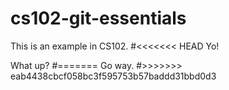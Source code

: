 # cs102-git-essentials

This is an example in CS102.
#<<<<<<< HEAD
Yo!

What up?
#=======
Go way.
#>>>>>>> eab4438cbcf058bc3f595753b57baddd31bbd0d3
